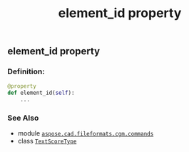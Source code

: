 ﻿---
title: element_id property
second_title: Aspose.CAD for Python via .NET API References
description: 
type: docs
weight: 70
url: /python-net/aspose.cad.fileformats.cgm.commands/textscoretype/element_id/
is_root: false
---

## element_id property

### Definition:
```python
@property
def element_id(self):
    ...
```

### See Also
* module [`aspose.cad.fileformats.cgm.commands`](../../)
* class [`TextScoreType`](/cad/python-net/aspose.cad.fileformats.cgm.commands/textscoretype)
